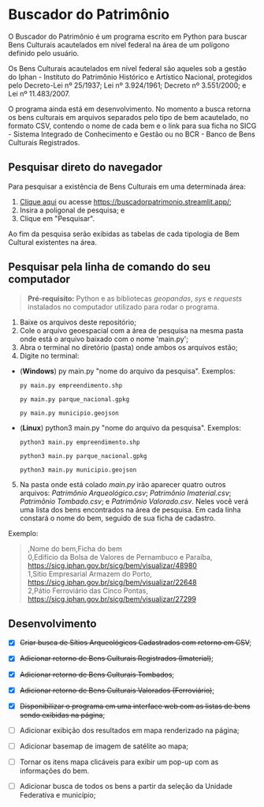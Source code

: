 
# Buscador do Patrimônio

O Buscador do Patrimônio é um programa escrito em Python para buscar Bens Culturais acautelados em nível federal na área de um polígono definido pelo usuário.

Os Bens Culturais acautelados em nível federal são aqueles sob a gestão do Iphan - Instituto do Patrimônio Histórico e Artístico Nacional, protegidos pelo Decreto-Lei nº 25/1937; Lei nº 3.924/1961; Decreto nº 3.551/2000; e Lei nº 11.483/2007.

O programa ainda está em desenvolvimento. No momento a busca retorna os bens culturais em arquivos separados pelo tipo de bem acautelado, no formato CSV, contendo o nome de cada bem e o link para sua ficha no SICG - Sistema Integrado de Conhecimento e Gestão ou no BCR - Banco de Bens Culturais Registrados.

## Pesquisar direto do navegador

Para pesquisar a existência de Bens Culturais em uma determinada área:
1. [Clique aqui](https://buscadorpatrimonio.streamlit.app/) ou acesse https://buscadorpatrimonio.streamlit.app/;
2. Insira a poligonal de pesquisa; e
3. Clique em "Pesquisar".

Ao fim da pesquisa serão exibidas as tabelas de cada tipologia de Bem Cultural existentes na área. 



## Pesquisar pela linha de comando do seu computador

>**Pré-requisito:** Python e as bibliotecas *geopandas*, *sys* e *requests* instalados no computador utilizado para rodar o programa.

1. Baixe os arquivos deste repositório;
2. Cole o arquivo geoespacial com a área de pesquisa na mesma pasta onde está o arquivo baixado com o nome 'main.py';
3. Abra o terminal no diretório (pasta) onde ambos os arquivos estão;
4. Digite no terminal:

- (**Windows**) py main.py "nome do arquivo da pesquisa".
    Exemplos:

    `py main.py empreendimento.shp`
    
    `py main.py parque_nacional.gpkg`

    `py main.py municipio.geojson`

- (**Linux**) python3 main.py "nome do arquivo da pesquisa".
    Exemplos:

    `python3 main.py empreendimento.shp`

    `python3 main.py parque_nacional.gpkg`

    `python3 main.py municipio.geojson`
    
5. Na pasta onde está colado *main.py* irão aparecer quatro outros arquivos: *Patrimônio Arqueológico.csv*; *Patrimônio Imaterial.csv*; *Patrimônio Tombado.csv*; e *Patrimônio Valorado.csv*. Neles você verá uma lista dos bens encontrados na área de pesquisa. Em cada linha constará o nome do bem, seguido de sua ficha de cadastro.

Exemplo:

>,Nome do bem,Ficha do bem<br>
>0,Edifício da Bolsa de Valores de Pernambuco e Paraíba, https://sicg.iphan.gov.br/sicg/bem/visualizar/48980<br>
>1,Sítio Empresarial Armazem do Porto, https://sicg.iphan.gov.br/sicg/bem/visualizar/22648<br>
>2,Pátio Ferroviário das Cinco Pontas, https://sicg.iphan.gov.br/sicg/bem/visualizar/27299<br>


## Desenvolvimento

* [x] ~~Criar busca de Sítios Arqueológicos Cadastrados com retorno em CSV~~;
* [x] ~~Adicionar retorno de Bens Culturais Registrados (Imaterial)~~;
* [x] ~~Adicionar retorno de Bens Culturais Tombados~~;
* [x] ~~Adicionar retorno de Bens Culturais Valorados (Ferroviário)~~;
* [x] ~~Disponibilizar o programa em uma interface web com as listas de bens sendo exibidas na página~~;
* [ ] Adicionar exibição dos resultados em mapa renderizado na página;
* [ ] Adicionar basemap de imagem de satélite ao mapa;
* [ ] Tornar os itens mapa clicáveis para exibir um pop-up com as informações do bem.
* [ ] Adicionar busca de todos os bens a partir da seleção da Unidade Federativa e município;

